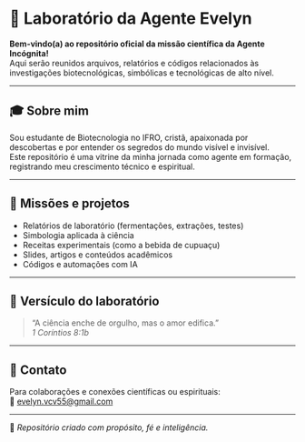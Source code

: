 # 🧪 Laboratório da Agente Evelyn

**Bem-vindo(a) ao repositório oficial da missão científica da Agente Incógnita!**  
Aqui serão reunidos arquivos, relatórios e códigos relacionados às investigações biotecnológicas, simbólicas e tecnológicas de alto nível.

---

## 🎓 Sobre mim

Sou estudante de Biotecnologia no IFRO, cristã, apaixonada por descobertas e por entender os segredos do mundo visível e invisível.  
Este repositório é uma vitrine da minha jornada como agente em formação, registrando meu crescimento técnico e espiritual.

---

## 🧬 Missões e projetos

- Relatórios de laboratório (fermentações, extrações, testes)
- Simbologia aplicada à ciência
- Receitas experimentais (como a bebida de cupuaçu)
- Slides, artigos e conteúdos acadêmicos
- Códigos e automações com IA

---

## 📜 Versículo do laboratório

> “A ciência enche de orgulho, mas o amor edifica.”  
> _1 Coríntios 8:1b_

---

## 🤝 Contato

Para colaborações e conexões científicas ou espirituais:  
📧 evelyn.vcv55@gmail.com

---

📌 *Repositório criado com propósito, fé e inteligência.*
